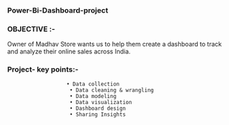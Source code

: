 ### Power-Bi-Dashboard-project
### OBJECTIVE :-
Owner of Madhav Store wants us to help them create a dashboard to track and analyze their online sales across India.
### Project- key points:-
                       • Data collection
                        • Data cleaning & wrangling
                        • Data modeling
                        • Data visualization
                        • Dashboard design
                        • Sharing Insights
